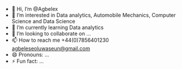 - 👋 Hi, I’m @Agbelex
- 👀 I’m interested in Data analytics, Automobile Mechanics, Computer Science and Data Science
- 🌱 I’m currently learning Data analytics
- 💞️ I’m looking to collaborate on ...
- 📫 How to reach me +44(0)7856401230 agbeleseoluwaseun@gmail.com
- 😄 Pronouns: ...
- ⚡ Fun fact: ...

<!---
Agbelex/Agbelex is a ✨ special ✨ repository because its `README.md` (this file) appears on your GitHub profile.
You can click the Preview link to take a look at your changes.
--->
